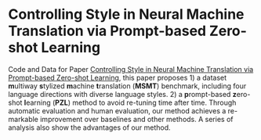# Controlling Style in Neural Machine Translation via Prompt-based Zero-shot Learning
Code and Data for Paper [Controlling Style in Neural Machine Translation via Prompt-based Zero-shot Learning](https://translate.volcengine.com/), this paper proposes 1) a dataset **m**ultiway **s**tylized **m**achine **t**ranslation (**MSMT**) benchmark, including four language directions with diverse language styles. 2) a **p**rompt-based **z**ero-shot **l**earning (**PZL**) method to avoid re-tuning time after time. Through automatic evaluation and human evaluation, our method achieves a re- markable improvement over baselines and other methods. A series of analysis also show the advantages of our method.
